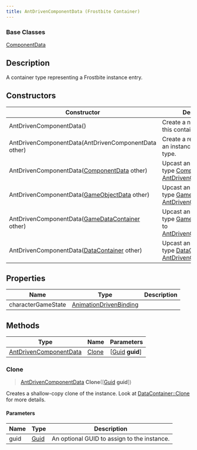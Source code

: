 ```yaml
---
title: AntDrivenComponentData (Frostbite Container)
---
```

### Base Classes

[ComponentData](ComponentData)

## Description

A container type representing a Frostbite instance entry.

## Constructors

| Constructor                                                                       | Description                                                                                                                         |
| --------------------------------------------------------------------------------- | ----------------------------------------------------------------------------------------------------------------------------------- |
| AntDrivenComponentData()                                                          | Create a new instance of this container type.                                                                                       |
| AntDrivenComponentData(AntDrivenComponentData other)                              | Create a reference copy of an instance of the same type.                                                                            |
| AntDrivenComponentData([ComponentData](ComponentData) other)                      | Upcast an instance of type [ComponentData](ComponentData) to [AntDrivenComponentData](AntDrivenComponentData).                      |
| AntDrivenComponentData([GameObjectData](GameObjectData) other)                    | Upcast an instance of type [GameObjectData](GameObjectData) to [AntDrivenComponentData](AntDrivenComponentData).                    |
| AntDrivenComponentData([GameDataContainer](GameDataContainer) other)              | Upcast an instance of type [GameDataContainer](GameDataContainer) to [AntDrivenComponentData](AntDrivenComponentData).              |
| AntDrivenComponentData([DataContainer](/vext/ref/cls/shr/datacontainer) other) | Upcast an instance of type [DataContainer](/vext/ref/cls/shr/datacontainer) to [AntDrivenComponentData](AntDrivenComponentData). |

## Properties

| Name               | Type                                             | Description |
| ------------------ | ------------------------------------------------ | ----------- |
| characterGameState | [AnimationDrivenBinding](AnimationDrivenBinding) |             |

## Methods

| Type                                             | Name            | Parameters                                     |
| ------------------------------------------------ | --------------- | ---------------------------------------------- |
| [AntDrivenComponentData](AntDrivenComponentData) | [Clone](#clone) | \[[Guid](/vext/ref/cls/shr/guid) **guid**\] |

### Clone

> [AntDrivenComponentData](AntDrivenComponentData) **Clone**(\[[Guid](/vext/ref/cls/shr/guid) **guid**\])

Creates a shallow-copy clone of the instance. Look at [DataContainer::Clone](/vext/ref/cls/shr/datacontainer#clone) for more details.

#### Parameters

| Name | Type         | Description                                 |
| ---- | ------------ | ------------------------------------------- |
| guid | [Guid](Guid) | An optional GUID to assign to the instance. |
